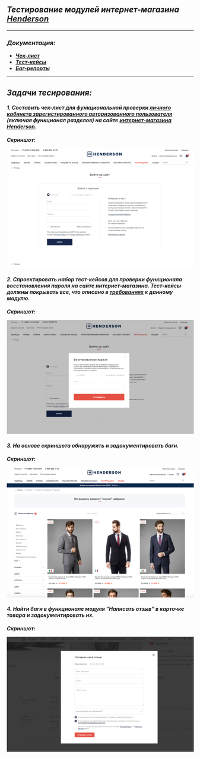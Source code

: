 ## _Тестирование модулей интернет-магазина [Henderson](https://henderson.ru/)_
___

### _Документация:_

- ***[Чек-лист](https://docs.google.com/spreadsheets/d/169-iLSXHYwdAQtEjf11zfMLYVz3MYA5KpXpc1T_DD18/edit?usp=sharing)***
- ***[Тест-кейсы](https://docs.google.com/spreadsheets/d/1r8aHi79hh7IxssH0jLjMP7O9PDOloXV9OrI7xCdOebE/edit?usp=sharing)***
- ***[Баг-репорты](https://github.com/ValeriyaPolukhina/Task_test_2/issues)***
___

## _Задачи тесирования:_

#### _1. Составить чек-лист для функциональной проверки [личного кабинета зарегистированного авторизованного пользователя](https://henderson.ru/hlogin/) (включая функционал разделов) на сайте [интернет-магазина Henderson](https://henderson.ru/)._

***Скриншот:***

![](pic/1.png)

#### _2. Спроектировать набор тест-кейсов для проверки функционала восстановления пароля на сайте интернет-магазина. Тест-кейсы должны покрывать все, что описано в [требованиях](https://drive.google.com/file/d/10YLZB4hOfImnEgFJWsENzPe7wfGkHJ2M/view?usp=sharing) к данному модулю._

***Скриншот:***

![](pic/2.png)

#### _3. На основе скриншота обнаружить и задокументировать баги._

***Скриншот:***

![](pic/3.png)

#### _4. Найти баги в функционале модуля "Написать отзыв" в карточке товара и задокументировать их._

***Скриншот:***

![](pic/4.png)